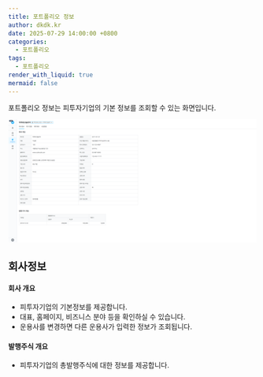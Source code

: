 ```yaml
---
title: 포트폴리오 정보
author: dkdk.kr
date: 2025-07-29 14:00:00 +0800
categories:
  - 포트폴리오
tags:
  - 포트폴리오
render_with_liquid: true
mermaid: false
---
```

포트폴리오 정보는 피투자기업의 기본 정보를 조회할 수 있는 화면입니다.

![이미지](/assets/img/1234.png)

## 회사정보
#### 회사 개요
- 피투자기업의 기본정보를 제공합니다. 
- 대표, 홈페이지, 비즈니스 분야 등을 확인하실 수 있습니다.
- 운용사를 변경하면 다른 운용사가 입력한 정보가 조회됩니다. 
#### 발행주식 개요
- 피투자기업의 총발행주식에 대한 정보를 제공합니다.
